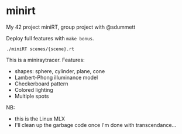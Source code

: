 # minirt
My 42 project miniRT, group project with @sdummett

Deploy full features with `make bonus`.

`./miniRT scenes/{scene}.rt`

This is a miniraytracer.
Features:
  - shapes: sphere, cylinder, plane, cone
  - Lambert-Phong illuminance model
  - Checkerboard pattern
  - Colored lighting
  - Multiple spots

NB:
  - this is the Linux MLX
  - I'll clean up the garbage code once I'm done with transcendance...
